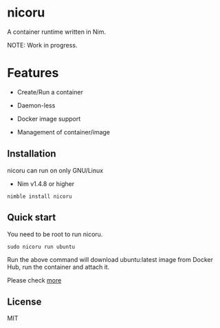 # nicoru

A container runtime written in Nim.

NOTE: Work in progress.

# Features

- Create/Run a container

- Daemon-less

- Docker image support

- Management of container/image

## Installation

nicoru can run on only GNU/Linux

- Nim v1.4.8 or higher

```
nimble install nicoru
```

## Quick start

You need to be root to run nicoru.

```
sudo nicoru run ubuntu
```

Run the above command will download ubuntu:latest image from Docker Hub, run the container and attach it.

Please check [more](https://github.com/fox0430/nicoru/tree/develop/documents/command.md)

## License

MIT
